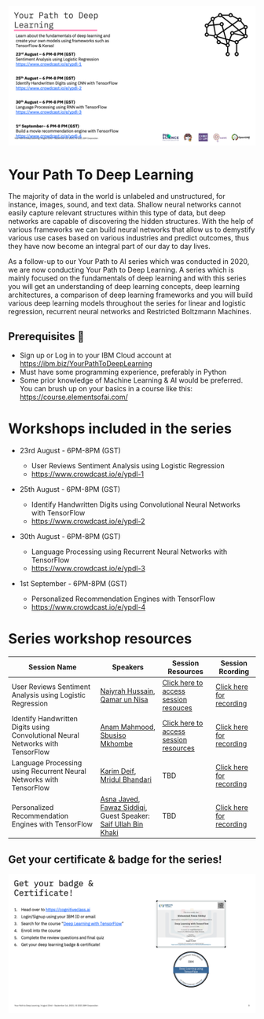 ![YPDL-Banner](https://github.com/IBMDeveloperMEA/YPDL-SentimentAnalysis-LR/raw/main/images/slide_images/Slide1.png?raw=true)

# Your Path To Deep Learning

The majority of data in the world is unlabeled and unstructured, for instance, images, sound, and text data. Shallow neural networks cannot easily capture relevant structures within this type of data, but deep networks are capable of discovering the hidden structures. With the help of various frameworks we can build neural networks that allow us to demystify various use cases based on various industries and predict outcomes, thus they have now become an integral part of our day to day lives. 

As a follow-up to our Your Path to AI series which was conducted in 2020, we are now conducting Your Path to Deep Learning. A series which is mainly focused on the fundamentals of deep learning and with this series you will get an understanding of deep learning concepts, deep learning architectures, a comparison of deep learning frameworks and you will build various deep learning models throughout the series for linear and logistic regression, recurrent neural networks and Restricted Boltzmann Machines.

## Prerequisites 🎈
- Sign up or Log in to your IBM Cloud account at https://ibm.biz/YourPathToDeepLearning
- Must have some programming experience, preferably in Python
- Some prior knowledge of Machine Learning &amp; AI would be preferred. You can brush up on your basics in a course like this: https://course.elementsofai.com/

# Workshops included in the series

- 23rd August - 6PM-8PM (GST)
    -  User Reviews Sentiment Analysis using Logistic Regression
    - https://www.crowdcast.io/e/ypdl-1

- 25th August - 6PM-8PM (GST) 
    -  Identify Handwritten Digits using Convolutional Neural Networks with TensorFlow
    - https://www.crowdcast.io/e/ypdl-2

- 30th August - 6PM-8PM (GST) 
    -  Language Processing using Recurrent Neural Networks with TensorFlow
    - https://www.crowdcast.io/e/ypdl-3

- 1st September - 6PM-8PM (GST)
    -  Personalized Recommendation Engines with TensorFlow
    - https://www.crowdcast.io/e/ypdl-4

# Series workshop resources 

|Session Name|Speakers|Session Resources|Session Rcording|
|----|----|----|----|
|User Reviews Sentiment Analysis using Logistic Regression|[Naiyrah Hussain](https://developer.ibm.com/profiles/naiyarah.hussain1/), [Qamar un Nisa](https://developer.ibm.com/profiles/qamar.n/)|[Click here to access session resouces](https://github.com/IBMDeveloperMEA/YPDL-SentimentAnalysis-LR)|[Click here for recording](https://www.crowdcast.io/e/ypdl-1)|
|Identify Handwritten Digits using Convolutional Neural Networks with TensorFlow|[Anam Mahmood](https://developer.ibm.com/profiles/anam.mahmood/), [Sbusiso Mkhombe](https://developer.ibm.com/profiles/sbusiso.mkhombe/)|[Click here to access session resources](https://github.com/IBMDeveloperMEA/YPDL-Identify-Handwritten-Digits-using-CNN-with-TensorFlow)|[Click here for recording](https://www.crowdcast.io/e/ypdl-2)|
|Language Processing using Recurrent Neural Networks with TensorFlow|[Karim Deif](https://developer.ibm.com/profiles/karim.deif1/), [Mridul Bhandari](https://developer.ibm.com/profiles/mridul.bhandari/)|TBD|[Click here for recording](https://www.crowdcast.io/e/ypdl-3)|
|Personalized Recommendation Engines with TensorFlow|[Asna Javed](https://developer.ibm.com/profiles/asna.javed1/), [Fawaz Siddiqi](https://developer.ibm.com/profiles/mohammad.fawaz.siddiqi/), Guest Speaker: [Saif Ullah Bin Khaki](https://www.linkedin.com/in/saif-ullah-bin-khaki-57ba45170/)|TBD|[Click here for recording](https://www.crowdcast.io/e/ypdl-4)|

## Get your certificate & badge for the series!
![YPDL-Banner-2](https://github.com/IBMDeveloperMEA/YPDL-SentimentAnalysis-LR/blob/main/images/slide_images/Slide3.png?raw=true)
